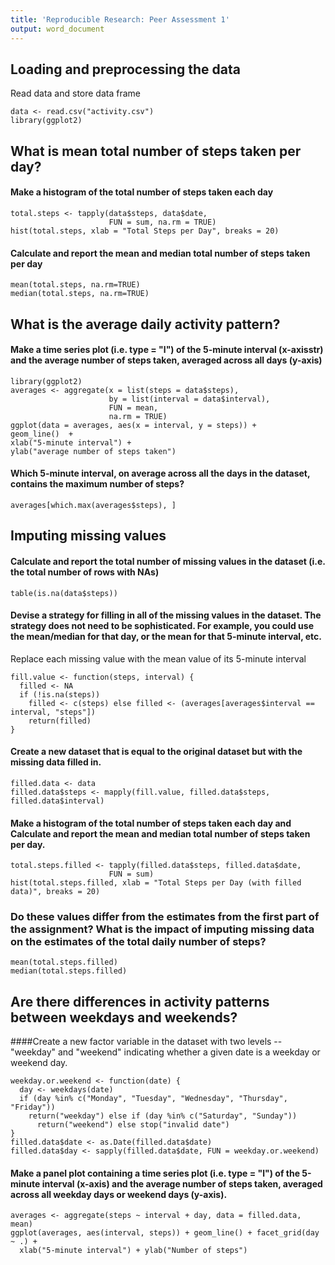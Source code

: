 ```yaml
---
title: 'Reproducible Research: Peer Assessment 1'
output: word_document
---
```


## Loading and preprocessing the data

Read data and store data frame

```{r}
data <- read.csv("activity.csv")
library(ggplot2)
```

## What is mean total number of steps taken per day?
#### Make a histogram of the total number of steps taken each day

```{r}
total.steps <- tapply(data$steps, data$date, 
                      FUN = sum, na.rm = TRUE)
hist(total.steps, xlab = "Total Steps per Day", breaks = 20)
```


#### Calculate and report the mean and median total number of steps taken per day

```{r}
mean(total.steps, na.rm=TRUE)
median(total.steps, na.rm=TRUE)
```

## What is the average daily activity pattern?

#### Make a time series plot (i.e. type = "l") of the 5-minute interval (x-axisstr) and the average number of steps taken, averaged across all days (y-axis)

```{r}
library(ggplot2)
averages <- aggregate(x = list(steps = data$steps), 
                      by = list(interval = data$interval), 
                      FUN = mean, 
                      na.rm = TRUE)
ggplot(data = averages, aes(x = interval, y = steps)) +
geom_line()  +
xlab("5-minute interval") +
ylab("average number of steps taken")
```

#### Which 5-minute interval, on average across all the days in the dataset, contains the maximum number of steps?

```{r}
averages[which.max(averages$steps), ]
```


## Imputing missing values

#### Calculate and report the total number of missing values in the dataset (i.e. the total number of rows with NAs)

```{r}
table(is.na(data$steps))
```

#### Devise a strategy for filling in all of the missing values in the dataset. The strategy does not need to be sophisticated. For example, you could use the mean/median for that day, or the mean for that 5-minute interval, etc.

Replace each missing value with the mean value of its 5-minute interval

```{r}
fill.value <- function(steps, interval) {
  filled <- NA
  if (!is.na(steps)) 
    filled <- c(steps) else filled <- (averages[averages$interval == interval, "steps"])
    return(filled)
}
```

#### Create a new dataset that is equal to the original dataset but with the missing data filled in.

```{r}
filled.data <- data
filled.data$steps <- mapply(fill.value, filled.data$steps, filled.data$interval)
```

#### Make a histogram of the total number of steps taken each day and Calculate and report the mean and median total number of steps taken per day. 

```{r}
total.steps.filled <- tapply(filled.data$steps, filled.data$date, 
                      FUN = sum)
hist(total.steps.filled, xlab = "Total Steps per Day (with filled data)", breaks = 20)
```

### Do these values differ from the estimates from the first part of the assignment? What is the impact of imputing missing data on the estimates of the total daily number of steps?

```{r}
mean(total.steps.filled)
median(total.steps.filled)
```

## Are there differences in activity patterns between weekdays and weekends?

####Create a new factor variable in the dataset with two levels -- "weekday" and "weekend" indicating whether a given date is a weekday or weekend day.

```{r}
weekday.or.weekend <- function(date) {
  day <- weekdays(date)
  if (day %in% c("Monday", "Tuesday", "Wednesday", "Thursday", "Friday")) 
    return("weekday") else if (day %in% c("Saturday", "Sunday")) 
      return("weekend") else stop("invalid date")
}
filled.data$date <- as.Date(filled.data$date)
filled.data$day <- sapply(filled.data$date, FUN = weekday.or.weekend)
```

#### Make a panel plot containing a time series plot (i.e. type = "l") of the 5-minute interval (x-axis) and the average number of steps taken, averaged across all weekday days or weekend days (y-axis). 

```{r cars}
averages <- aggregate(steps ~ interval + day, data = filled.data, mean)
ggplot(averages, aes(interval, steps)) + geom_line() + facet_grid(day ~ .) + 
  xlab("5-minute interval") + ylab("Number of steps")
```
